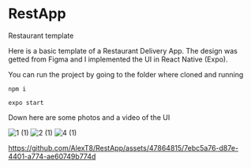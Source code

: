 # RestApp

Restaurant template

Here is a basic template of a Restaurant Delivery App. The design was getted from Figma and I implemented the UI in React Native (Expo).

You can run the project by going to the folder where cloned and running

`npm i`

`expo start`

Down here are some photos and a video of the UI

![1 (1)](https://github.com/AlexT8/RestApp/assets/47864815/8df3ce36-88d3-4030-8e98-f19582d3cf84) ![2 (1)](https://github.com/AlexT8/RestApp/assets/47864815/992c9dc1-318c-4a62-af4a-8dd2f7fc8f7c) ![4 (1)](https://github.com/AlexT8/RestApp/assets/47864815/3f227650-5be6-4478-924b-013041d9f613)



https://github.com/AlexT8/RestApp/assets/47864815/7ebc5a76-d87e-4401-a774-ae60749b774d


